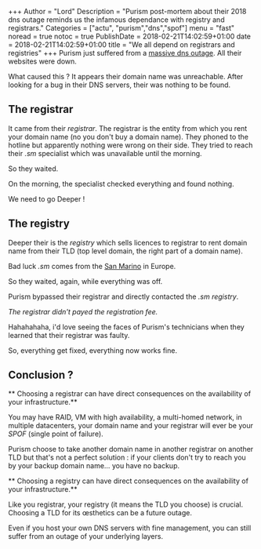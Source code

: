 +++
Author = "Lord"
Description = "Purism post-mortem about their 2018 dns outage reminds us the infamous dependance with registry and registrars."
Categories = ["actu", "purism","dns","spof"]
menu = "fast"
noread = true
notoc = true
PublishDate = 2018-02-21T14:02:59+01:00
date = 2018-02-21T14:02:59+01:00
title = "We all depend on registrars and registries"
+++
Purism just suffered from a [massive dns outage](https://puri.sm/posts/the-great-purism-dns-outage-of-2018/).
All their websites were down.

What caused this ?
It appears their domain name was unreachable.
After looking for a bug in their DNS servers, their was nothing to be found.

## The registrar

It came from their *registrar*.
The registrar is the entity from which you rent your domain name (no you don't buy a domain name).
They phoned to the hotline but apparently nothing were wrong on their side.
They tried to reach their *.sm* specialist which was unavailable until the morning.

So they waited.

On the morning, the specialist checked everything and found nothing.

We need to go Deeper !

## The registry

Deeper their is the *registry* which sells licences to registrar to rent domain name from their TLD (top level domain, the right part of a domain name).

Bad luck *.sm* comes from the [San Marino](https://en.wikipedia.org/wiki/San_Marino) in Europe.

So they waited, again, while everything was off.

Purism bypassed their registrar and directly contacted the *.sm registry*.

*The registrar didn't payed the registration fee.*

Hahahahaha, i'd love seeing the faces of Purism's technicians when they learned that their registrar was faulty.

So, everything get fixed, everything now works fine.

## Conclusion ?

** Choosing a registrar can have direct consequences on the availability of your infrastructure.**

You may have RAID, VM with high availability, a multi-homed network, in multiple datacenters, your domain name and your registrar will ever be your *SPOF* (single point of failure).

Purism choose to take another domain name in another registrar on another TLD but that's not a perfect solution : if your clients don't try to reach you by your backup domain name… you have no backup.

** Choosing a registry can have direct consequences on the availability of your infrastructure.**

Like you registrar, your registry (it means the TLD you choose) is crucial. Choosing a TLD for its œsthetics can be a future outage.

Even if you host your own DNS servers with fine management, you can still suffer from an outage of your underlying layers.	
